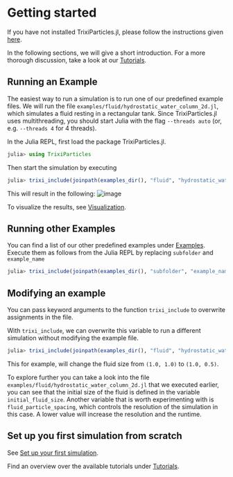 # Getting started  
If you have not installed TrixiParticles.jl, please follow the instructions given [here](install.md).

In the following sections, we will give a short introduction. For a more thorough discussion, take a look at our [Tutorials](tutorial.md).

## Running an Example
The easiest way to run a simulation is to run one of our predefined example files.
We will run the file `examples/fluid/hydrostatic_water_column_2d.jl`, which simulates a fluid resting in a rectangular tank.
Since TrixiParticles.jl uses multithreading, you should start Julia with the flag `--threads auto` (or, e.g. `--threads 4` for 4 threads).

In the Julia REPL, first load the package TrixiParticles.jl.

```julia
julia> using TrixiParticles
```

Then start the simulation by executing
```julia
julia> trixi_include(joinpath(examples_dir(), "fluid", "hydrostatic_water_column_2d.jl"))
```

This will result in the following:
![image](https://github.com/svchb/TrixiParticles.jl/assets/10238714/f8d2c249-fd52-4958-bc8b-265bbadc49f2)


To visualize the results, see [Visualization](visualization.md).

## Running other Examples
You can find a list of our other predefined examples under [Examples](examples.md).
Execute them as follows from the Julia REPL by replacing `subfolder` and `example_name`
```julia
julia> trixi_include(joinpath(examples_dir(), "subfolder", "example_name.jl"))
```

## Modifying an example
You can pass keyword arguments to the function `trixi_include` to overwrite assignments in the file.

With `trixi_include`, we can overwrite this variable to run a different simulation without modifying the example file.
```julia
julia> trixi_include(joinpath(examples_dir(), "fluid", "hydrostatic_water_column_2d.jl"), initial_fluid_size=(1.0, 0.5))
```
This for example, will change the fluid size from ``(1.0, 1.0)`` to ``(1.0, 0.5)``.

To explore further you can take a look into the file `examples/fluid/hydrostatic_water_column_2d.jl` that we executed earlier,
you can see that the initial size of the fluid is defined in the variable `initial_fluid_size`. 
Another variable that is worth experimenting with is `fluid_particle_spacing`,
which controls the resolution of the simulation in this case.
A lower value will increase the resolution and the runtime.

## Set up you first simulation from scratch
See [Set up your first simulation](tutorials/tut_setup.md). 

Find an overview over the available tutorials under [Tutorials](tutorial.md).
